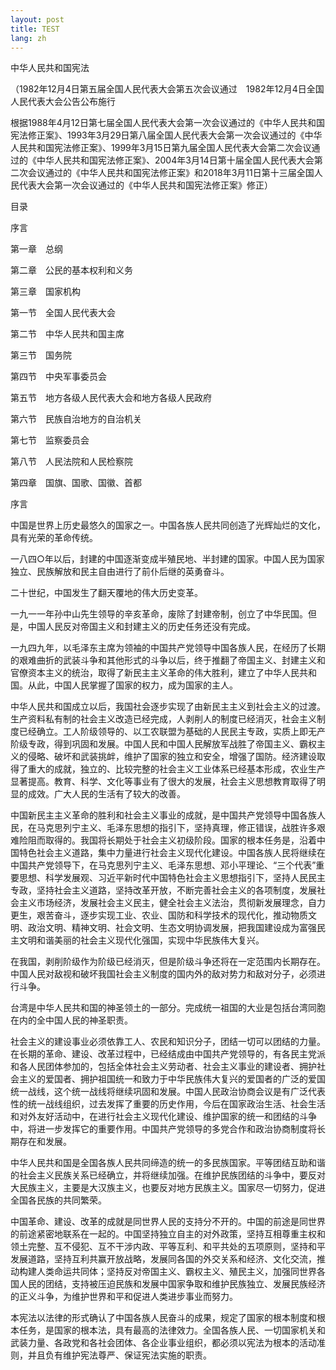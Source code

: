 ```yaml
---
layout: post
title: TEST
lang: zh
---
```


中华人民共和国宪法

（1982年12月4日第五届全国人民代表大会第五次会议通过　1982年12月4日全国人民代表大会公告公布施行

根据1988年4月12日第七届全国人民代表大会第一次会议通过的《中华人民共和国宪法修正案》、1993年3月29日第八届全国人民代表大会第一次会议通过的《中华人民共和国宪法修正案》、1999年3月15日第九届全国人民代表大会第二次会议通过的《中华人民共和国宪法修正案》、2004年3月14日第十届全国人民代表大会第二次会议通过的《中华人民共和国宪法修正案》和2018年3月11日第十三届全国人民代表大会第一次会议通过的《中华人民共和国宪法修正案》修正）

目录

序言

第一章　总纲

第二章　公民的基本权利和义务

第三章　国家机构

第一节　全国人民代表大会

第二节　中华人民共和国主席

第三节　国务院

第四节　中央军事委员会

第五节　地方各级人民代表大会和地方各级人民政府

第六节　民族自治地方的自治机关

第七节　监察委员会

第八节　人民法院和人民检察院

第四章　国旗、国歌、国徽、首都

序言

中国是世界上历史最悠久的国家之一。中国各族人民共同创造了光辉灿烂的文化，具有光荣的革命传统。

一八四○年以后，封建的中国逐渐变成半殖民地、半封建的国家。中国人民为国家独立、民族解放和民主自由进行了前仆后继的英勇奋斗。

二十世纪，中国发生了翻天覆地的伟大历史变革。

一九一一年孙中山先生领导的辛亥革命，废除了封建帝制，创立了中华民国。但是，中国人民反对帝国主义和封建主义的历史任务还没有完成。

一九四九年，以毛泽东主席为领袖的中国共产党领导中国各族人民，在经历了长期的艰难曲折的武装斗争和其他形式的斗争以后，终于推翻了帝国主义、封建主义和官僚资本主义的统治，取得了新民主主义革命的伟大胜利，建立了中华人民共和国。从此，中国人民掌握了国家的权力，成为国家的主人。

中华人民共和国成立以后，我国社会逐步实现了由新民主主义到社会主义的过渡。生产资料私有制的社会主义改造已经完成，人剥削人的制度已经消灭，社会主义制度已经确立。工人阶级领导的、以工农联盟为基础的人民民主专政，实质上即无产阶级专政，得到巩固和发展。中国人民和中国人民解放军战胜了帝国主义、霸权主义的侵略、破坏和武装挑衅，维护了国家的独立和安全，增强了国防。经济建设取得了重大的成就，独立的、比较完整的社会主义工业体系已经基本形成，农业生产显著提高。教育、科学、文化等事业有了很大的发展，社会主义思想教育取得了明显的成效。广大人民的生活有了较大的改善。

中国新民主主义革命的胜利和社会主义事业的成就，是中国共产党领导中国各族人民，在马克思列宁主义、毛泽东思想的指引下，坚持真理，修正错误，战胜许多艰难险阻而取得的。我国将长期处于社会主义初级阶段。国家的根本任务是，沿着中国特色社会主义道路，集中力量进行社会主义现代化建设。中国各族人民将继续在中国共产党领导下，在马克思列宁主义、毛泽东思想、邓小平理论、“三个代表”重要思想、科学发展观、习近平新时代中国特色社会主义思想指引下，坚持人民民主专政，坚持社会主义道路，坚持改革开放，不断完善社会主义的各项制度，发展社会主义市场经济，发展社会主义民主，健全社会主义法治，贯彻新发展理念，自力更生，艰苦奋斗，逐步实现工业、农业、国防和科学技术的现代化，推动物质文明、政治文明、精神文明、社会文明、生态文明协调发展，把我国建设成为富强民主文明和谐美丽的社会主义现代化强国，实现中华民族伟大复兴。

在我国，剥削阶级作为阶级已经消灭，但是阶级斗争还将在一定范围内长期存在。中国人民对敌视和破坏我国社会主义制度的国内外的敌对势力和敌对分子，必须进行斗争。

台湾是中华人民共和国的神圣领土的一部分。完成统一祖国的大业是包括台湾同胞在内的全中国人民的神圣职责。

社会主义的建设事业必须依靠工人、农民和知识分子，团结一切可以团结的力量。在长期的革命、建设、改革过程中，已经结成由中国共产党领导的，有各民主党派和各人民团体参加的，包括全体社会主义劳动者、社会主义事业的建设者、拥护社会主义的爱国者、拥护祖国统一和致力于中华民族伟大复兴的爱国者的广泛的爱国统一战线，这个统一战线将继续巩固和发展。中国人民政治协商会议是有广泛代表性的统一战线组织，过去发挥了重要的历史作用，今后在国家政治生活、社会生活和对外友好活动中，在进行社会主义现代化建设、维护国家的统一和团结的斗争中，将进一步发挥它的重要作用。中国共产党领导的多党合作和政治协商制度将长期存在和发展。

中华人民共和国是全国各族人民共同缔造的统一的多民族国家。平等团结互助和谐的社会主义民族关系已经确立，并将继续加强。在维护民族团结的斗争中，要反对大民族主义，主要是大汉族主义，也要反对地方民族主义。国家尽一切努力，促进全国各民族的共同繁荣。

中国革命、建设、改革的成就是同世界人民的支持分不开的。中国的前途是同世界的前途紧密地联系在一起的。中国坚持独立自主的对外政策，坚持互相尊重主权和领土完整、互不侵犯、互不干涉内政、平等互利、和平共处的五项原则，坚持和平发展道路，坚持互利共赢开放战略，发展同各国的外交关系和经济、文化交流，推动构建人类命运共同体；坚持反对帝国主义、霸权主义、殖民主义，加强同世界各国人民的团结，支持被压迫民族和发展中国家争取和维护民族独立、发展民族经济的正义斗争，为维护世界和平和促进人类进步事业而努力。

本宪法以法律的形式确认了中国各族人民奋斗的成果，规定了国家的根本制度和根本任务，是国家的根本法，具有最高的法律效力。全国各族人民、一切国家机关和武装力量、各政党和各社会团体、各企业事业组织，都必须以宪法为根本的活动准则，并且负有维护宪法尊严、保证宪法实施的职责。
